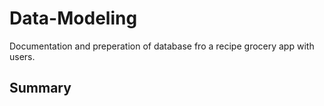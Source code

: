 # Data-Modeling
Documentation and preperation of database fro a recipe grocery app with users.

## Summary 
